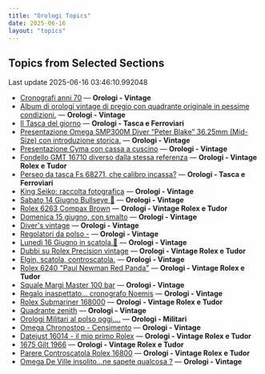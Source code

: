 ```yaml
---
title: "Orologi Topics"
date: 2025-06-16
layout: "topics"
---
```


## Topics from Selected Sections

Last update 2025-06-16 03:46:10.992048

- [Cronografi anni 70](https://orologi.forumfree.it/?t=78312852) — **Orologi - Vintage**
- [Album di orologi vintage di pregio con quadrante originale  in pessime condizioni.](https://orologi.forumfree.it/?t=79944873) — **Orologi - Vintage**
- [Il Tasca del giorno](https://orologi.forumfree.it/?t=80702163) — **Orologi - Tasca e Ferroviari**
- [Presentazione Omega SMP300M Diver “Peter Blake” 36.25mm (Mid-Size) con introduzione storica.](https://orologi.forumfree.it/?t=80712458) — **Orologi - Vintage**
- [Presentazione Cyma con cassa a cuscino](https://orologi.forumfree.it/?t=80724474) — **Orologi - Vintage**
- [Fondello GMT 16710 diverso dalla stessa referenza](https://orologi.forumfree.it/?t=72300359) — **Orologi - Vintage Rolex e Tudor**
- [Perseo da tasca Fs 68271, che calibro incassa?](https://orologi.forumfree.it/?t=80703237) — **Orologi - Tasca e Ferroviari**
- [King Seiko: raccolta fotografica](https://orologi.forumfree.it/?t=78946994) — **Orologi - Vintage**
- [Sabato 14 Giugno Bullseye 🐂](https://orologi.forumfree.it/?t=80723557) — **Orologi - Vintage**
- [Rolex 6263 Compax Brown](https://orologi.forumfree.it/?t=80300257) — **Orologi - Vintage Rolex e Tudor**
- [Domenica 15 giugno, con smalto](https://orologi.forumfree.it/?t=80724561) — **Orologi - Vintage**
- [Diver's vintage](https://orologi.forumfree.it/?t=71608461) — **Orologi - Vintage**
- [Regolatori da polso -](https://orologi.forumfree.it/?t=80723389) — **Orologi - Vintage**
- [Lunedì 16 Giugno in scatola.🎁](https://orologi.forumfree.it/?t=80725622) — **Orologi - Vintage**
- [Dubbi su Rolex Precision vintage](https://orologi.forumfree.it/?t=80723926) — **Orologi - Vintage Rolex e Tudor**
- [Elgin, scatola, controscatola.](https://orologi.forumfree.it/?t=80722722) — **Orologi - Vintage**
- [Rolex 6240 "Paul Newman Red Panda"](https://orologi.forumfree.it/?t=80675837) — **Orologi - Vintage Rolex e Tudor**
- [Squale Margi Master 100 bar](https://orologi.forumfree.it/?t=80724094) — **Orologi - Vintage**
- [Regalo inaspettato... cronografo Noemis](https://orologi.forumfree.it/?t=80723927) — **Orologi - Vintage**
- [Rolex Submariner 168000](https://orologi.forumfree.it/?t=80709399) — **Orologi - Vintage Rolex e Tudor**
- [Quadrante zenith](https://orologi.forumfree.it/?t=80723573) — **Orologi - Vintage**
- [Orologi Militari al polso oggi….](https://orologi.forumfree.it/?t=80440118) — **Orologi - Militari**
- [Omega Chronostop - Censimento](https://orologi.forumfree.it/?t=80707535) — **Orologi - Vintage**
- [Datejust 16014 - il mio primo Rolex](https://orologi.forumfree.it/?t=80722290) — **Orologi - Vintage Rolex e Tudor**
- [1675 Gilt 1966](https://orologi.forumfree.it/?t=80724649) — **Orologi - Vintage Rolex e Tudor**
- [Parere Controscatola Rolex 16800](https://orologi.forumfree.it/?t=80724626) — **Orologi - Vintage Rolex e Tudor**
- [Omega De Ville insolito...ne sapete qualcosa ?](https://orologi.forumfree.it/?t=80724754) — **Orologi - Vintage**
